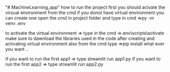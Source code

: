 "# MachineLearning_app" how to run the project first you should acivate the virsual environment from the cmd if you donot have virtual environment you can create one open the cmd in project folder and type in cmd =>py -m venv .env

to activate the virtual environment => type in the cmd =>.env\scripts\activate make sure to dawnload the libraries used in the code after creating and activating virtual environment also from the cmd type =>pip install what ever you want ..

if you want to run the first app1 => type streamlit run app1.py if you want to run the first app2 => type streamlit run app2.py
